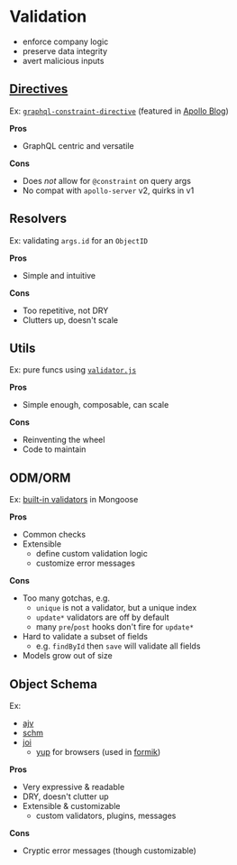 # Validation

- enforce company logic
- preserve data integrity
- avert malicious inputs

## [Directives](https://graphql.org/learn/queries/#directives)

Ex: [`graphql-constraint-directive`](https://github.com/confuser/graphql-constraint-directive) (featured in [Apollo Blog](https://blog.apollographql.com/graphql-validation-using-directives-4908fd5c1055))

**Pros**

- GraphQL centric and versatile

**Cons**

- Does _not_ allow for `@constraint` on query args
- No compat with `apollo-server` v2, quirks in v1

## Resolvers

Ex: validating `args.id` for an `ObjectID`

**Pros**

- Simple and intuitive

**Cons**

- Too repetitive, not DRY
- Clutters up, doesn't scale

## Utils

Ex: pure funcs using [`validator.js`](https://github.com/chriso/validator.js/)

**Pros**

- Simple enough, composable, can scale

**Cons**

- Reinventing the wheel
- Code to maintain

## ODM/ORM

Ex: [built-in validators](https://mongoosejs.com/docs/validation.html#built-in-validators) in Mongoose

**Pros**

- Common checks
- Extensible
  - define custom validation logic
  - customize error messages

**Cons**

- Too many gotchas, e.g.
  - `unique` is not a validator, but a unique index
  - `update*` validators are off by default
  - many `pre`/`post` hooks don't fire for `update*`
- Hard to validate a subset of fields
  - e.g. `findById` then `save` will validate all fields
- Models grow out of size

## Object Schema

Ex:
- [ajv](https://www.npmjs.com/package/ajv)
- [schm](https://www.npmjs.com/package/schm)
- [joi](https://www.npmjs.com/package/joi)
  - [yup](https://www.npmjs.com/package/yup) for browsers (used in [formik](https://www.npmjs.com/package/formik))

**Pros**

- Very expressive & readable
- DRY, doesn't clutter up
- Extensible & customizable
  - custom validators, plugins, messages

**Cons**

- Cryptic error messages (though customizable)
